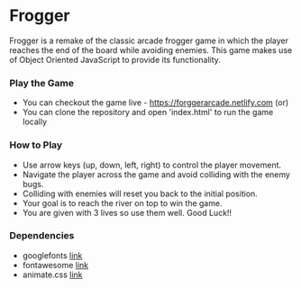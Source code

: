 # Frogger
Frogger is a remake of the classic arcade frogger game in which the player reaches the end of the board while avoiding enemies. This game makes use of Object Oriented JavaScript to provide its functionality.

### Play the Game
* You can checkout the game live - https://forggerarcade.netlify.com (or)
* You can clone the repository and open 'index.html' to run the game locally 

### How to Play
* Use arrow keys (up, down, left, right) to control the player movement.
* Navigate the player across the game and avoid colliding with the enemy bugs.
* Colliding with enemies will reset you back to the initial position.
* Your goal is to reach the river on top to win the game.
* You are given with 3 lives so use them well. Good Luck!!

### Dependencies
* googlefonts [link](https://fonts.googleapis.com/css?family=Lato:300,400)
* fontawesome [link](https://fontawesome.com/?from=io)
* animate.css [link](https://daneden.github.io/animate.css/)

